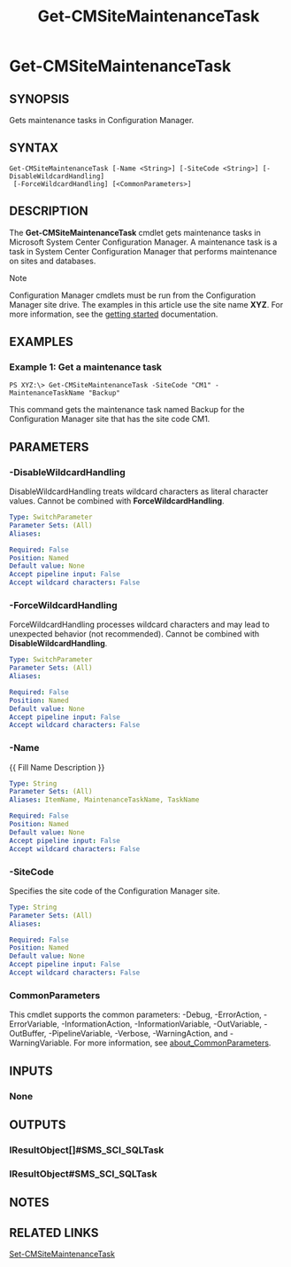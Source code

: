 ﻿---
description: Gets maintenance tasks in Configuration Manager.
external help file: AdminUI.PS.HS.dll-Help.xml
Module Name: ConfigurationManager
ms.date: 05/02/2019
schema: 2.0.0
title: Get-CMSiteMaintenanceTask
---

# Get-CMSiteMaintenanceTask

## SYNOPSIS
Gets maintenance tasks in Configuration Manager.

## SYNTAX

```
Get-CMSiteMaintenanceTask [-Name <String>] [-SiteCode <String>] [-DisableWildcardHandling]
 [-ForceWildcardHandling] [<CommonParameters>]
```

## DESCRIPTION
The **Get-CMSiteMaintenanceTask** cmdlet gets maintenance tasks in Microsoft System Center Configuration Manager.
A maintenance task is a task in System Center Configuration Manager that performs maintenance on sites and databases.

> [!NOTE]
> Configuration Manager cmdlets must be run from the Configuration Manager site drive.
> The examples in this article use the site name **XYZ**. For more information, see the
> [getting started](/powershell/sccm/overview) documentation.

## EXAMPLES

### Example 1: Get a maintenance task
```
PS XYZ:\> Get-CMSiteMaintenanceTask -SiteCode "CM1" -MaintenanceTaskName "Backup"
```

This command gets the maintenance task named Backup for the Configuration Manager site that has the site code CM1.

## PARAMETERS

### -DisableWildcardHandling
DisableWildcardHandling treats wildcard characters as literal character values. Cannot be combined with **ForceWildcardHandling**.

```yaml
Type: SwitchParameter
Parameter Sets: (All)
Aliases:

Required: False
Position: Named
Default value: None
Accept pipeline input: False
Accept wildcard characters: False
```

### -ForceWildcardHandling
ForceWildcardHandling processes wildcard characters and may lead to unexpected behavior (not recommended). Cannot be combined with **DisableWildcardHandling**.

```yaml
Type: SwitchParameter
Parameter Sets: (All)
Aliases:

Required: False
Position: Named
Default value: None
Accept pipeline input: False
Accept wildcard characters: False
```

### -Name
{{ Fill Name Description }}

```yaml
Type: String
Parameter Sets: (All)
Aliases: ItemName, MaintenanceTaskName, TaskName

Required: False
Position: Named
Default value: None
Accept pipeline input: False
Accept wildcard characters: False
```

### -SiteCode
Specifies the site code of the Configuration Manager site.

```yaml
Type: String
Parameter Sets: (All)
Aliases:

Required: False
Position: Named
Default value: None
Accept pipeline input: False
Accept wildcard characters: False
```

### CommonParameters
This cmdlet supports the common parameters: -Debug, -ErrorAction, -ErrorVariable, -InformationAction, -InformationVariable, -OutVariable, -OutBuffer, -PipelineVariable, -Verbose, -WarningAction, and -WarningVariable. For more information, see [about_CommonParameters](http://go.microsoft.com/fwlink/?LinkID=113216).

## INPUTS

### None

## OUTPUTS

### IResultObject[]#SMS_SCI_SQLTask

### IResultObject#SMS_SCI_SQLTask

## NOTES

## RELATED LINKS

[Set-CMSiteMaintenanceTask](Set-CMSiteMaintenanceTask.md)


